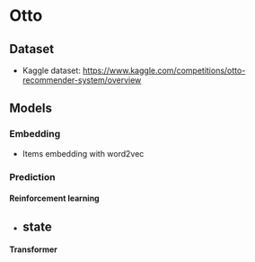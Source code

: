 # Otto
## Dataset
- Kaggle dataset: https://www.kaggle.com/competitions/otto-recommender-system/overview
## Models
### Embedding
- Items embedding with word2vec
### Prediction
#### Reinforcement learning
- state
    - 
#### Transformer